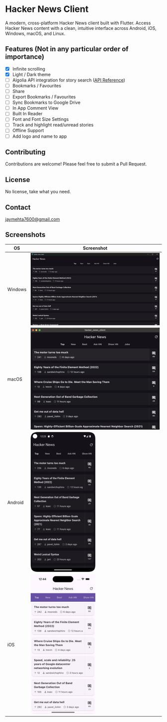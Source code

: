 # Hacker News Client

A modern, cross-platform Hacker News client built with Flutter. Access Hacker News content with a clean, intuitive interface across Android, iOS, Windows, macOS, and Linux.

## Features (Not in any particular order of importance)

- [x] Infinite scrolling
- [x] Light / Dark theme
- [ ] Algolia API integration for story search ([API Reference](https://hn.algolia.com/api))
- [ ] Bookmarks / Favourites
- [ ] Share
- [ ] Export Bookmarks / Favourites
- [ ] Sync Bookmarks to Google Drive
- [ ] In App Comment View
- [ ] Built In Reader
- [ ] Font and Font Size Settings
- [ ] Track and highlight read/unread stories
- [ ] Offline Support
- [ ] Add logo and name to app

## Contributing

Contributions are welcome! Please feel free to submit a Pull Request.

## License

No license, take what you need.

## Contact

[jaymehta7600@gmail.com](mailto:jaymehta7600@gmail.com)

## Screenshots

| OS      | Screenshot                                         |
|---------|----------------------------------------------------|
| Windows | <img src="/screenshots/windows.png" width="100%">  |
| macOS   | <img src="/screenshots/macos.png" width="100%">    |
| Android | <img src="/screenshots/android.png" width="50%">   |
| iOS     | <img src="/screenshots/ios-light.png" width="50%"> |
